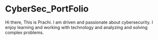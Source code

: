 # CyberSec_PortFolio

Hi there, This is Prachi. I am driven and passionate about cybersecurity. I enjoy learning and working with technology and
analyzing and solving complex problems.
